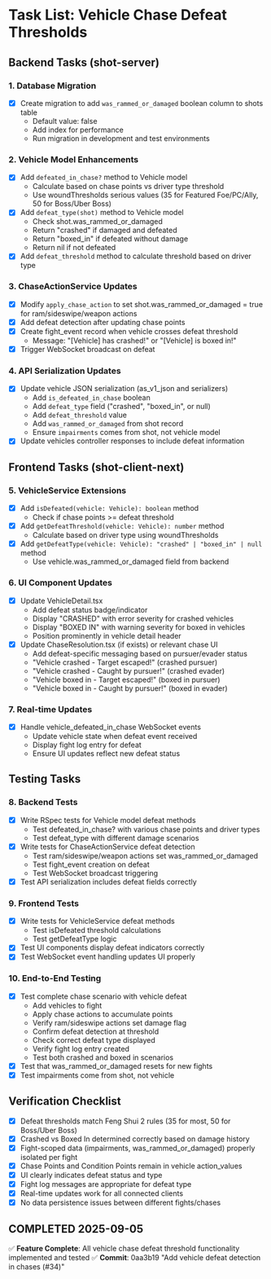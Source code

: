 # Task List: Vehicle Chase Defeat Thresholds

## Backend Tasks (shot-server)

### 1. Database Migration
- [x] Create migration to add `was_rammed_or_damaged` boolean column to shots table
  - Default value: false
  - Add index for performance
  - Run migration in development and test environments

### 2. Vehicle Model Enhancements
- [x] Add `defeated_in_chase?` method to Vehicle model
  - Calculate based on chase points vs driver type threshold
  - Use woundThresholds serious values (35 for Featured Foe/PC/Ally, 50 for Boss/Uber Boss)
- [x] Add `defeat_type(shot)` method to Vehicle model
  - Check shot.was_rammed_or_damaged
  - Return "crashed" if damaged and defeated
  - Return "boxed_in" if defeated without damage
  - Return nil if not defeated
- [x] Add `defeat_threshold` method to calculate threshold based on driver type

### 3. ChaseActionService Updates
- [x] Modify `apply_chase_action` to set shot.was_rammed_or_damaged = true for ram/sideswipe/weapon actions
- [x] Add defeat detection after updating chase points
- [x] Create fight_event record when vehicle crosses defeat threshold
  - Message: "[Vehicle] has crashed!" or "[Vehicle] is boxed in!"
- [x] Trigger WebSocket broadcast on defeat

### 4. API Serialization Updates
- [x] Update vehicle JSON serialization (as_v1_json and serializers)
  - Add `is_defeated_in_chase` boolean
  - Add `defeat_type` field ("crashed", "boxed_in", or null)
  - Add `defeat_threshold` value
  - Add `was_rammed_or_damaged` from shot record
  - Ensure `impairments` comes from shot, not vehicle model
- [x] Update vehicles controller responses to include defeat information

## Frontend Tasks (shot-client-next)

### 5. VehicleService Extensions
- [x] Add `isDefeated(vehicle: Vehicle): boolean` method
  - Check if chase points >= defeat threshold
- [x] Add `getDefeatThreshold(vehicle: Vehicle): number` method
  - Calculate based on driver type using woundThresholds
- [x] Add `getDefeatType(vehicle: Vehicle): "crashed" | "boxed_in" | null` method
  - Use vehicle.was_rammed_or_damaged field from backend

### 6. UI Component Updates
- [x] Update VehicleDetail.tsx
  - Add defeat status badge/indicator
  - Display "CRASHED" with error severity for crashed vehicles
  - Display "BOXED IN" with warning severity for boxed in vehicles
  - Position prominently in vehicle detail header
- [x] Update ChaseResolution.tsx (if exists) or relevant chase UI
  - Add defeat-specific messaging based on pursuer/evader status
  - "Vehicle crashed - Target escaped!" (crashed pursuer)
  - "Vehicle crashed - Caught by pursuer!" (crashed evader)
  - "Vehicle boxed in - Target escaped!" (boxed in pursuer)
  - "Vehicle boxed in - Caught by pursuer!" (boxed in evader)

### 7. Real-time Updates
- [x] Handle vehicle_defeated_in_chase WebSocket events
  - Update vehicle state when defeat event received
  - Display fight log entry for defeat
  - Ensure UI updates reflect new defeat status

## Testing Tasks

### 8. Backend Tests
- [x] Write RSpec tests for Vehicle model defeat methods
  - Test defeated_in_chase? with various chase points and driver types
  - Test defeat_type with different damage scenarios
- [x] Write tests for ChaseActionService defeat detection
  - Test ram/sideswipe/weapon actions set was_rammed_or_damaged
  - Test fight_event creation on defeat
  - Test WebSocket broadcast triggering
- [x] Test API serialization includes defeat fields correctly

### 9. Frontend Tests
- [x] Write tests for VehicleService defeat methods
  - Test isDefeated threshold calculations
  - Test getDefeatType logic
- [x] Test UI components display defeat indicators correctly
- [x] Test WebSocket event handling updates UI properly

### 10. End-to-End Testing
- [x] Test complete chase scenario with vehicle defeat
  - Add vehicles to fight
  - Apply chase actions to accumulate points
  - Verify ram/sideswipe actions set damage flag
  - Confirm defeat detection at threshold
  - Check correct defeat type displayed
  - Verify fight log entry created
  - Test both crashed and boxed in scenarios
- [x] Test that was_rammed_or_damaged resets for new fights
- [x] Test impairments come from shot, not vehicle

## Verification Checklist

- [x] Defeat thresholds match Feng Shui 2 rules (35 for most, 50 for Boss/Uber Boss)
- [x] Crashed vs Boxed In determined correctly based on damage history
- [x] Fight-scoped data (impairments, was_rammed_or_damaged) properly isolated per fight
- [x] Chase Points and Condition Points remain in vehicle action_values
- [x] UI clearly indicates defeat status and type
- [x] Fight log messages are appropriate for defeat type
- [x] Real-time updates work for all connected clients
- [x] No data persistence issues between different fights/chases

## COMPLETED 2025-09-05
✅ **Feature Complete**: All vehicle chase defeat threshold functionality implemented and tested
✅ **Commit**: 0aa3b19 "Add vehicle defeat detection in chases (#34)"